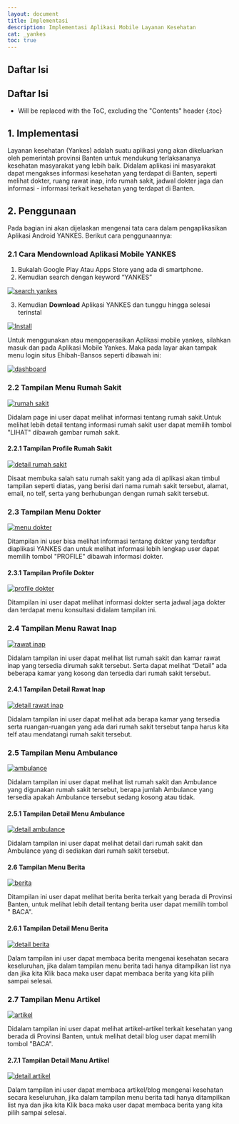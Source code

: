 ```yaml
---
layout: document
title: Implementasi
description: Implementasi Aplikasi Mobile Layanan Kesehatan
cat: _yankes
toc: true
---
```



## Daftar Isi

## Daftar Isi
* Will be replaced with the ToC, excluding the "Contents" header
{:toc}

## 1.	Implementasi
Layanan kesehatan (Yankes) adalah suatu aplikasi yang akan dikeluarkan oleh pemerintah provinsi Banten untuk mendukung terlaksananya kesehatan masyarakat yang lebih baik. Didalam aplikasi ini masyarakat dapat mengakses informasi kesehatan yang terdapat di Banten, seperti melihat dokter, ruang rawat inap, info rumah sakit, jadwal dokter jaga dan informasi - informasi terkait kesehatan yang terdapat di Banten.

##  2.	Penggunaan
Pada bagian ini akan dijelaskan mengenai tata cara dalam pengaplikasikan Aplikasi Android YANKES. Berikut cara penggunaannya:

### 2.1 Cara Mendownload Aplikasi Mobile YANKES
1.	Bukalah Google Play Atau Apps Store yang ada di smartphone.
2.	Kemudian search dengan keyword “YANKES”

[![search yankes](../images/yankes/implementasi/android-search-googleplay.png)](../images/yankes/implementasi/android-search-googleplay.png)

3.	Kemudian **Download** Aplikasi YANKES dan tunggu hingga selesai terinstal

[![Install](../images/yankes/implementasi/android-selesai-download.png)](../images/yankes/implementasi/android-selesai-download.png)

Untuk menggunakan atau mengoperasikan Aplikasi mobile yankes, silahkan masuk dan pada Aplikasi Mobile Yankes.
Maka pada layar akan tampak menu login situs Ehibah-Bansos seperti dibawah ini:

[![dashboard](../images/yankes/implementasi/android-dashboard-yankes.png)](../images/yankes/implementasi/android-dashboard-yankes.png)

### 2.2 Tampilan Menu Rumah Sakit

[![rumah sakit](../images/yankes/implementasi/android-menu-rs.png)](../images/yankes/implementasi/android-menu-rs.png)

Didalam page ini user dapat melihat informasi tentang rumah sakit.Untuk melihat lebih detail tentang informasi rumah sakit user dapat memilih tombol "LIHAT" dibawah gambar rumah sakit.

#### 2.2.1	Tampilan Profile Rumah Sakit

[![detail rumah sakit](../images/yankes/implementasi/android-detail-rs.png)](../images/yankes/implementasi/android-detail-rs.png)


Disaat membuka salah satu rumah sakit yang ada di aplikasi akan timbul tampilan seperti diatas, yang berisi dari nama rumah sakit tersebut, alamat, email, no telf, serta yang berhubungan dengan rumah sakit tersebut.

### 2.3	Tampilan Menu Dokter

[![menu dokter](../images/yankes/implementasi/android-menu-dokter.png)](../images/yankes/implementasi/android-menu-dokter.png)

Ditampilan ini user bisa melihat informasi tentang dokter yang terdaftar diaplikasi YANKES dan untuk melihat informasi lebih lengkap user dapat memilih tombol "PROFILE" dibawah informasi dokter.

#### 2.3.1	Tampilan Profile Dokter

[![profile dokter](../images/yankes/implementasi/android-detail-dokter.png)](../images/yankes/implementasi/android-detail-dokter.png)

Ditampilan ini user dapat melihat informasi dokter serta jadwal jaga dokter dan terdapat menu konsultasi didalam tampilan ini.

### 2.4	Tampilan Menu Rawat Inap


[![rawat inap](../images/yankes/implementasi/android-menu-rawat-inap.png)](../images/yankes/implementasi/android-menu-rawat-inap.png)

Didalam tampilan ini user dapat melihat list rumah sakit dan kamar rawat inap yang tersedia dirumah sakit tersebut. Serta dapat melihat “Detail” ada beberapa kamar yang kosong dan tersedia dari rumah sakit tersebut.

#### 2.4.1	Tampilan Detail Rawat Inap

[![detail rawat inap](../images/yankes/implementasi/android-detail-rawat-inap.png)](../images/yankes/implementasi/android-detail-rawat-inap.png)

Didalam tampilan ini user dapat melihat ada berapa kamar yang tersedia serta ruangan-ruangan yang ada dari rumah sakit tersebut tanpa harus kita telf atau mendatangi rumah sakit tersebut.

### 2.5 Tampilan Menu Ambulance

[![ambulance](../images/yankes/implementasi/android-menu-ambulance.png)](../images/yankes/implementasi/android-menu-ambulance.png)

Didalam tampilan ini user dapat melihat list rumah sakit dan Ambulance yang digunakan rumah sakit tersebut, berapa jumlah Ambulance yang tersedia apakah Ambulance tersebut sedang kosong atau tidak.

#### 2.5.1	Tampilan Detail Menu Ambulance

[![detail ambulance](../images/yankes/implementasi/android-detail-ambulance.png)](../images/yankes/implementasi/android-detail-ambulance.png)

Didalam tampilan ini user dapat melihat detail dari rumah sakit dan Ambulance yang di sediakan dari rumah sakit tersebut.

#### 2.6 Tampilan Menu Berita

[![berita](../images/yankes/implementasi/android-menu-berita.png)](../images/yankes/implementasi/android-menu-berita.png)

Ditampilan ini user dapat melihat berita berita terkait yang berada di Provinsi Banten, untuk melihat lebih detail tentang berita user dapat memilih tombol " BACA".

#### 2.6.1	Tampilan Detail Menu Berita

[![detail berita](../images/yankes/implementasi/android-detail-berita.png)](../images/yankes/implementasi/android-detail-berita.png)

Dalam tampilan ini user dapat membaca berita mengenai kesehatan secara keseluruhan, jika dalam tampilan menu berita tadi hanya ditampilkan list nya dan jika kita Klik baca maka user dapat membaca berita yang kita pilih sampai selesai.

### 2.7 Tampilan Menu Artikel

[![artikel](../images/yankes/implementasi/android-menu-artikel.png)](../images/yankes/implementasi/android-menu-artikel.png)

Didalam tampilan ini user dapat melihat artikel-artikel terkait kesehatan yang berada di Provinsi Banten, untuk melihat detail blog user dapat memilih tombol "BACA".

#### 2.7.1	Tampilan Detail Manu Artikel

[![detail artikel](../images/yankes/implementasi/android-detail-artikel.png)](../images/yankes/implementasi/android-detail-artikel.png)

Dalam tampilan ini user dapat membaca artikel/blog mengenai kesehatan secara keseluruhan, jika dalam tampilan menu berita tadi hanya ditampilkan list nya dan jika kita Klik baca maka user dapat membaca berita yang kita pilih sampai selesai.
